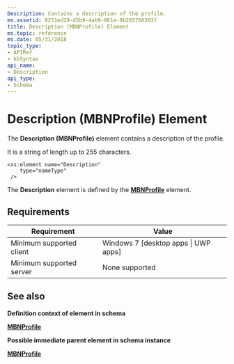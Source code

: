 ```yaml
---
Description: Contains a description of the profile.
ms.assetid: 8251ed29-d5b9-4ab9-861e-9b265766303f
title: Description (MBNProfile) Element
ms.topic: reference
ms.date: 05/31/2018
topic_type: 
- APIRef
- kbSyntax
api_name: 
- Description
api_type: 
- Schema
---
```


# Description (MBNProfile) Element

The **Description (MBNProfile)** element contains a description of the profile.

It is a string of length up to 255 characters.

``` syntax
<xs:element name="Description"
    type="nameType"
 />
```

The **Description** element is defined by the [**MBNProfile**](schema-mbnprofile-element.md) element.

## Requirements



| Requirement | Value |
|-------------------------------------|---------------------------------------------------|
| Minimum supported client<br/> | Windows 7 \[desktop apps \| UWP apps\]<br/> |
| Minimum supported server<br/> | None supported<br/>                         |



## See also

<dl> <dt>

**Definition context of element in schema**
</dt> <dt>

[**MBNProfile**](schema-mbnprofile-element.md)
</dt> <dt>

**Possible immediate parent element in schema instance**
</dt> <dt>

[**MBNProfile**](schema-mbnprofile-element.md)
</dt> </dl>

 

 




